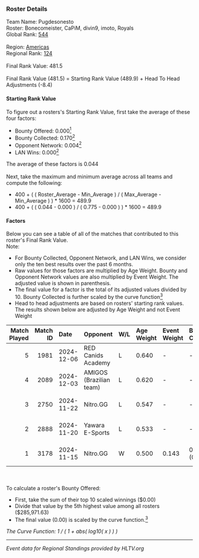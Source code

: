 ### Roster Details<br />
Team Name: Pugdesonesto<br />
Roster: Bonecomeister, CaPiM, divin9, imoto, Royals<br />
Global Rank: [544](../../standings_global_2025_02_28.md)<br />
<br />
Region: [Americas]( ../../standings_americas_2025_02_28.md)<br />
Regional Rank: [124]( ../../standings_americas_2025_02_28.md)<br />
<br />
Final Rank Value:  481.5<br />
<br />
Final Rank Value (481.5) = Starting Rank Value (489.9) + Head To Head Adjustments (-8.4)<br />

#### Starting Rank Value<br />
To figure out a rosters's Starting Rank Value, first take the average of these four factors:<br />
- Bounty Offered: 0.000[<sup>1</sup>](#table2)
- Bounty Collected: 0.170[<sup>2</sup>](#table1)
- Opponent Network: 0.004[<sup>2</sup>](#table1)
- LAN Wins: 0.000[<sup>2</sup>](#table1)

The average of these factors is 0.044<br />
<br />
Next, take the maximum and minimum average across all teams and compute the following:<br />
- 400 + ( ( Roster_Average - Min_Average ) / ( Max_Average - Min_Average ) ) * 1600 = 489.9
- 400 + ( ( 0.044 - 0.000 ) / ( 0.775 - 0.000 ) ) * 1600 = 489.9


#### Factors<br />
Below you can see a table of all of the matches that contributed to this roster's Final Rank Value.<br />
Note:<br />

- For Bounty Collected, Opponent Network, and LAN Wins, we consider only the ten best results over the past 6 months.
- Raw values for those factors are multiplied by Age Weight. Bounty and Opponent Network values are also multiplied by Event Weight. The adjusted value is shown in parenthesis.
- The final value for a factor is the total of its adjusted values divided by 10. Bounty Collected is further scaled by the curve function[<sup>3</sup>](#curveFunction)
- Head to head adjustments are based on rosters' starting rank values. The results shown below are adjusted by Age Weight and not Event Weight
<span id="table1"></span><br />


| Match Played | Match ID | Date       | Opponent                | W/L | Age Weight | Event Weight | Bounty Collected | Opponent Network | LAN Wins  | H2H Adj. | Roster                                      |
| -: | -: | :- | :- | :- | :- | :- | :- | :- | :- | -: | :- |
|            5 |     1981 | 2024-12-06 | RED Canids Academy      | L   | 0.640      | -            | -                | -                | -         |    -3.78 | Bonecomeister, CaPiM, divin9, imoto, Royals |
|            4 |     2089 | 2024-12-03 | AMIGOS (Brazilian team) | L   | 0.620      | -            | -                | -                | -         |    -8.69 | Bonecomeister, CaPiM, divin9, imoto, Royals |
|            3 |     2750 | 2024-11-22 | Nitro.GG                | L   | 0.547      | -            | -                | -                | -         |    -4.25 | Bonecomeister, divin9, imoto, phx, Royals   |
|            2 |     2888 | 2024-11-20 | Yawara E-Sports         | L   | 0.533      | -            | -                | -                | -         |    -3.39 | Bonecomeister, divin9, imoto, phx, Royals   |
|            1 |     3178 | 2024-11-15 | Nitro.GG                | W   | 0.500      | 0.143        | 0.002 (0.000)    | 0.507 (0.036)    | 0 (0.000) |    11.74 | Bonecomeister, divin9, imoto, phx, Royals   |

<br />
<span id="table2"></span><br />
To calculate a roster's Bounty Offered:<br />

- First, take the sum of their top 10 scaled winnings ($0.00)
- Divide that value by the 5th highest value among all rosters ($285,971.63)
- The final value (0.00) is scaled by the curve function.[<sup>3</sup>](#curveFunction)

<span id="curveFunction"></span>_The Curve Function: 1 / ( 1 + abs( log10( x ) ) )_<br />

---
_Event data for Regional Standings provided by HLTV.org_<br />
